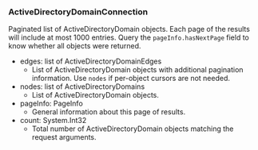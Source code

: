 ### ActiveDirectoryDomainConnection
Paginated list of ActiveDirectoryDomain objects. Each page of the results will include at most 1000 entries. Query the `pageInfo.hasNextPage` field to know whether all objects were returned.

- edges: list of ActiveDirectoryDomainEdges
  - List of ActiveDirectoryDomain objects with additional pagination information. Use `nodes` if per-object cursors are not needed.
- nodes: list of ActiveDirectoryDomains
  - List of ActiveDirectoryDomain objects.
- pageInfo: PageInfo
  - General information about this page of results.
- count: System.Int32
  - Total number of ActiveDirectoryDomain objects matching the request arguments.
